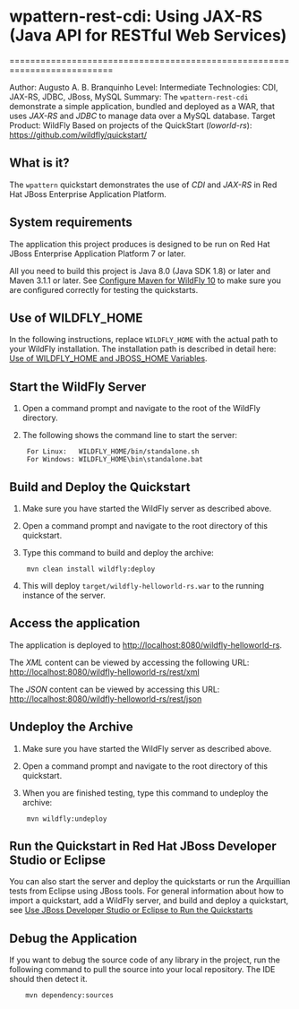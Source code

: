 # wpattern-rest-cdi: Using JAX-RS (Java API for RESTful Web Services)
==========================================================================

Author: Augusto A. B. Branquinho
Level: Intermediate
Technologies: CDI, JAX-RS, JDBC, JBoss, MySQL
Summary: The `wpattern-rest-cdi` demonstrate a simple application, bundled and deployed as a WAR, that uses *JAX-RS* and *JDBC* to manage data over a MySQL database.
Target Product: WildFly
Based on projects of the QuickStart (*loworld-rs*): <https://github.com/wildfly/quickstart/>  

What is it?
-----------

The `wpattern` quickstart demonstrates the use of *CDI* and *JAX-RS* in Red Hat JBoss Enterprise Application Platform.


System requirements
-------------------

The application this project produces is designed to be run on Red Hat JBoss Enterprise Application Platform 7 or later. 

All you need to build this project is Java 8.0 (Java SDK 1.8) or later and Maven 3.1.1 or later. See [Configure Maven for WildFly 10](https://github.com/jboss-developer/jboss-developer-shared-resources/blob/master/guides/CONFIGURE_MAVEN_JBOSS_EAP7.md#configure-maven-to-build-and-deploy-the-quickstarts) to make sure you are configured correctly for testing the quickstarts.


Use of WILDFLY_HOME
---------------

In the following instructions, replace `WILDFLY_HOME` with the actual path to your WildFly installation. The installation path is described in detail here: [Use of WILDFLY_HOME and JBOSS_HOME Variables](https://github.com/jboss-developer/jboss-developer-shared-resources/blob/master/guides/USE_OF_EAP7_HOME.md#use-of-eap_home-and-jboss_home-variables).


Start the WildFly Server
-------------------------

1. Open a command prompt and navigate to the root of the WildFly directory.
2. The following shows the command line to start the server:

        For Linux:   WILDFLY_HOME/bin/standalone.sh
        For Windows: WILDFLY_HOME\bin\standalone.bat

 
Build and Deploy the Quickstart
-------------------------

1. Make sure you have started the WildFly server as described above.
2. Open a command prompt and navigate to the root directory of this quickstart.
3. Type this command to build and deploy the archive:

        mvn clean install wildfly:deploy

4. This will deploy `target/wildfly-helloworld-rs.war` to the running instance of the server.


Access the application 
---------------------

The application is deployed to <http://localhost:8080/wildfly-helloworld-rs>.

The *XML* content can be viewed by accessing the following URL: <http://localhost:8080/wildfly-helloworld-rs/rest/xml> 

The *JSON* content can be viewed by accessing this URL: <http://localhost:8080/wildfly-helloworld-rs/rest/json>


Undeploy the Archive
--------------------

1. Make sure you have started the WildFly server as described above.
2. Open a command prompt and navigate to the root directory of this quickstart.
3. When you are finished testing, type this command to undeploy the archive:

        mvn wildfly:undeploy


Run the Quickstart in Red Hat JBoss Developer Studio or Eclipse
-------------------------------------
You can also start the server and deploy the quickstarts or run the Arquillian tests from Eclipse using JBoss tools. For general information about how to import a quickstart, add a WildFly server, and build and deploy a quickstart, see [Use JBoss Developer Studio or Eclipse to Run the Quickstarts](https://github.com/jboss-developer/jboss-developer-shared-resources/blob/master/guides/USE_JBDS.md#use-jboss-developer-studio-or-eclipse-to-run-the-quickstarts) 


Debug the Application
------------------------------------

If you want to debug the source code of any library in the project, run the following command to pull the source into your local repository. The IDE should then detect it.

        mvn dependency:sources

<!-- Build and Deploy the Quickstart to OpenShift - Coming soon! -->

